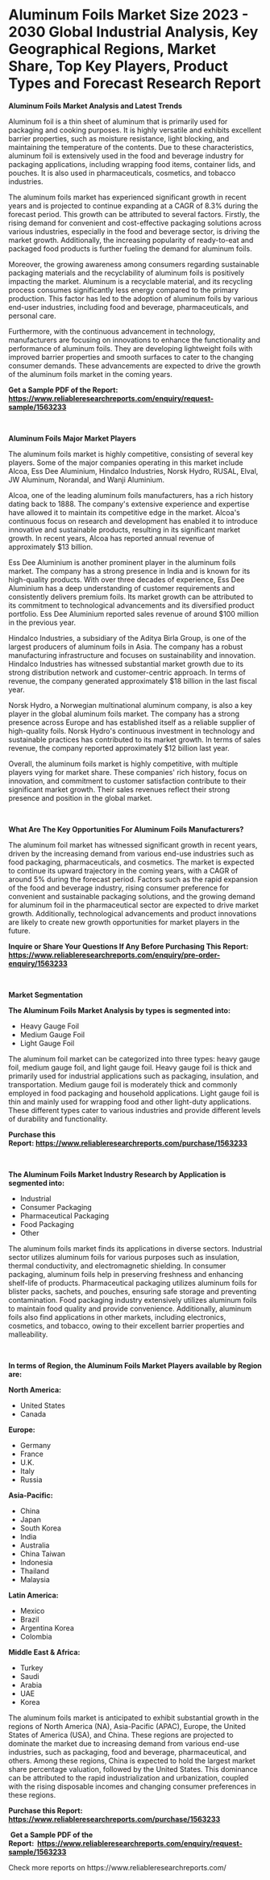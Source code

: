 <p><h1>Aluminum Foils Market Size 2023 - 2030 Global Industrial Analysis, Key Geographical Regions, Market Share, Top Key Players, Product Types and Forecast Research Report</h1></p><p><strong>Aluminum Foils Market Analysis and Latest Trends</strong></p>
<p><p>Aluminum foil is a thin sheet of aluminum that is primarily used for packaging and cooking purposes. It is highly versatile and exhibits excellent barrier properties, such as moisture resistance, light blocking, and maintaining the temperature of the contents. Due to these characteristics, aluminum foil is extensively used in the food and beverage industry for packaging applications, including wrapping food items, container lids, and pouches. It is also used in pharmaceuticals, cosmetics, and tobacco industries.</p><p>The aluminum foils market has experienced significant growth in recent years and is projected to continue expanding at a CAGR of 8.3% during the forecast period. This growth can be attributed to several factors. Firstly, the rising demand for convenient and cost-effective packaging solutions across various industries, especially in the food and beverage sector, is driving the market growth. Additionally, the increasing popularity of ready-to-eat and packaged food products is further fueling the demand for aluminum foils.</p><p>Moreover, the growing awareness among consumers regarding sustainable packaging materials and the recyclability of aluminum foils is positively impacting the market. Aluminum is a recyclable material, and its recycling process consumes significantly less energy compared to the primary production. This factor has led to the adoption of aluminum foils by various end-user industries, including food and beverage, pharmaceuticals, and personal care.</p><p>Furthermore, with the continuous advancement in technology, manufacturers are focusing on innovations to enhance the functionality and performance of aluminum foils. They are developing lightweight foils with improved barrier properties and smooth surfaces to cater to the changing consumer demands. These advancements are expected to drive the growth of the aluminum foils market in the coming years.</p></p>
<p><strong>Get a Sample PDF of the Report:&nbsp; <a href="https://www.reliableresearchreports.com/enquiry/request-sample/1563233">https://www.reliableresearchreports.com/enquiry/request-sample/1563233</a></strong></p>
<p>&nbsp;</p>
<p><strong>Aluminum Foils Major Market Players</strong></p>
<p><p>The aluminum foils market is highly competitive, consisting of several key players. Some of the major companies operating in this market include Alcoa, Ess Dee Aluminium, Hindalco Industries, Norsk Hydro, RUSAL, Elval, JW Aluminum, Norandal, and Wanji Aluminium.</p><p>Alcoa, one of the leading aluminum foils manufacturers, has a rich history dating back to 1888. The company's extensive experience and expertise have allowed it to maintain its competitive edge in the market. Alcoa's continuous focus on research and development has enabled it to introduce innovative and sustainable products, resulting in its significant market growth. In recent years, Alcoa has reported annual revenue of approximately $13 billion.</p><p>Ess Dee Aluminium is another prominent player in the aluminum foils market. The company has a strong presence in India and is known for its high-quality products. With over three decades of experience, Ess Dee Aluminium has a deep understanding of customer requirements and consistently delivers premium foils. Its market growth can be attributed to its commitment to technological advancements and its diversified product portfolio. Ess Dee Aluminium reported sales revenue of around $100 million in the previous year.</p><p>Hindalco Industries, a subsidiary of the Aditya Birla Group, is one of the largest producers of aluminum foils in Asia. The company has a robust manufacturing infrastructure and focuses on sustainability and innovation. Hindalco Industries has witnessed substantial market growth due to its strong distribution network and customer-centric approach. In terms of revenue, the company generated approximately $18 billion in the last fiscal year.</p><p>Norsk Hydro, a Norwegian multinational aluminum company, is also a key player in the global aluminum foils market. The company has a strong presence across Europe and has established itself as a reliable supplier of high-quality foils. Norsk Hydro's continuous investment in technology and sustainable practices has contributed to its market growth. In terms of sales revenue, the company reported approximately $12 billion last year.</p><p>Overall, the aluminum foils market is highly competitive, with multiple players vying for market share. These companies' rich history, focus on innovation, and commitment to customer satisfaction contribute to their significant market growth. Their sales revenues reflect their strong presence and position in the global market.</p></p>
<p>&nbsp;</p>
<p><strong>What Are The Key Opportunities For Aluminum Foils Manufacturers?</strong></p>
<p><p>The aluminum foil market has witnessed significant growth in recent years, driven by the increasing demand from various end-use industries such as food packaging, pharmaceuticals, and cosmetics. The market is expected to continue its upward trajectory in the coming years, with a CAGR of around 5% during the forecast period. Factors such as the rapid expansion of the food and beverage industry, rising consumer preference for convenient and sustainable packaging solutions, and the growing demand for aluminum foil in the pharmaceutical sector are expected to drive market growth. Additionally, technological advancements and product innovations are likely to create new growth opportunities for market players in the future.</p></p>
<p><strong>Inquire or Share Your Questions If Any Before Purchasing This Report: <a href="https://www.reliableresearchreports.com/enquiry/pre-order-enquiry/1563233">https://www.reliableresearchreports.com/enquiry/pre-order-enquiry/1563233</a></strong></p>
<p>&nbsp;</p>
<p><strong>Market Segmentation</strong></p>
<p><strong>The Aluminum Foils Market Analysis by types is segmented into:</strong></p>
<p><ul><li>Heavy Gauge Foil</li><li>Medium Gauge Foil</li><li>Light Gauge Foil</li></ul></p>
<p><p>The aluminum foil market can be categorized into three types: heavy gauge foil, medium gauge foil, and light gauge foil. Heavy gauge foil is thick and primarily used for industrial applications such as packaging, insulation, and transportation. Medium gauge foil is moderately thick and commonly employed in food packaging and household applications. Light gauge foil is thin and mainly used for wrapping food and other light-duty applications. These different types cater to various industries and provide different levels of durability and functionality.</p></p>
<p><strong>Purchase this Report:&nbsp;<a href="https://www.reliableresearchreports.com/purchase/1563233">https://www.reliableresearchreports.com/purchase/1563233</a></strong></p>
<p>&nbsp;</p>
<p><strong>The Aluminum Foils Market Industry Research by Application is segmented into:</strong></p>
<p><ul><li>Industrial</li><li>Consumer Packaging</li><li>Pharmaceutical Packaging</li><li>Food Packaging</li><li>Other</li></ul></p>
<p><p>The aluminum foils market finds its applications in diverse sectors. Industrial sector utilizes aluminum foils for various purposes such as insulation, thermal conductivity, and electromagnetic shielding. In consumer packaging, aluminum foils help in preserving freshness and enhancing shelf-life of products. Pharmaceutical packaging utilizes aluminum foils for blister packs, sachets, and pouches, ensuring safe storage and preventing contamination. Food packaging industry extensively utilizes aluminum foils to maintain food quality and provide convenience. Additionally, aluminum foils also find applications in other markets, including electronics, cosmetics, and tobacco, owing to their excellent barrier properties and malleability.</p></p>
<p>&nbsp;</p>
<p><strong>In terms of Region, the Aluminum Foils Market Players available by Region are:</strong></p>
<p>
    <p> <strong> North America: </strong>
        <ul>
            <li>United States</li>
            <li>Canada</li>
        </ul>
        </p> 
    <p> <strong> Europe: </strong>
        <ul>
            <li>Germany</li>
            <li>France</li>
            <li>U.K.</li>
            <li>Italy</li>
            <li>Russia</li>
        </ul>
        </p> 
    <p> <strong> Asia-Pacific: </strong>
        <ul>
            <li>China</li>
            <li>Japan</li>
            <li>South Korea</li>
            <li>India</li>
            <li>Australia</li>
            <li>China Taiwan</li>
            <li>Indonesia</li>
            <li>Thailand</li>
            <li>Malaysia</li>
        </ul>
        </p> 
    <p> <strong> Latin America: </strong>
        <ul>
            <li>Mexico</li>
            <li>Brazil</li>
            <li>Argentina Korea</li>
            <li>Colombia</li>
        </ul>
        </p> 
    <p> <strong> Middle East & Africa: </strong>
        <ul>
            <li>Turkey</li>
            <li>Saudi</li>
            <li>Arabia</li>
            <li>UAE</li>
            <li>Korea</li>
        </ul>
    </p>
    </p>
<p><p>The aluminum foils market is anticipated to exhibit substantial growth in the regions of North America (NA), Asia-Pacific (APAC), Europe, the United States of America (USA), and China. These regions are projected to dominate the market due to increasing demand from various end-use industries, such as packaging, food and beverage, pharmaceutical, and others. Among these regions, China is expected to hold the largest market share percentage valuation, followed by the United States. This dominance can be attributed to the rapid industrialization and urbanization, coupled with the rising disposable incomes and changing consumer preferences in these regions.</p></p>
<p><strong>Purchase this Report: <a href="https://www.reliableresearchreports.com/purchase/1563233">https://www.reliableresearchreports.com/purchase/1563233</a></strong></p>
<p>&nbsp;<strong>Get a Sample PDF of the Report:&nbsp;&nbsp;<a href="https://www.reliableresearchreports.com/enquiry/request-sample/1563233">https://www.reliableresearchreports.com/enquiry/request-sample/1563233</a></strong></p>
<p><strong></strong></p>
<p>Check more reports on https://www.reliableresearchreports.com/</p>